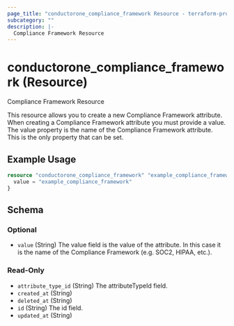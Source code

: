 ```yaml
---
page_title: "conductorone_compliance_framework Resource - terraform-provider-conductorone"
subcategory: ""
description: |-
  Compliance Framework Resource
---
```


# conductorone_compliance_framework (Resource)

Compliance Framework Resource

This resource allows you to create a new Compliance Framework attribute.
When creating a Compliance Framework attribute you must provide a value. The value property is the name of the Compliance Framework attribute. This is the only property that can be set.

## Example Usage

```terraform
resource "conductorone_compliance_framework" "example_compliance_framework" {
  value = "example_compliance_framework"
}
```

<!-- schema generated by tfplugindocs -->
## Schema

### Optional

- `value` (String) The value field is the value of the attribute. In this case it is the name of the Compliance Framework (e.g. SOC2, HIPAA, etc.).

### Read-Only

- `attribute_type_id` (String) The attributeTypeId field.
- `created_at` (String)
- `deleted_at` (String)
- `id` (String) The id field.
- `updated_at` (String)